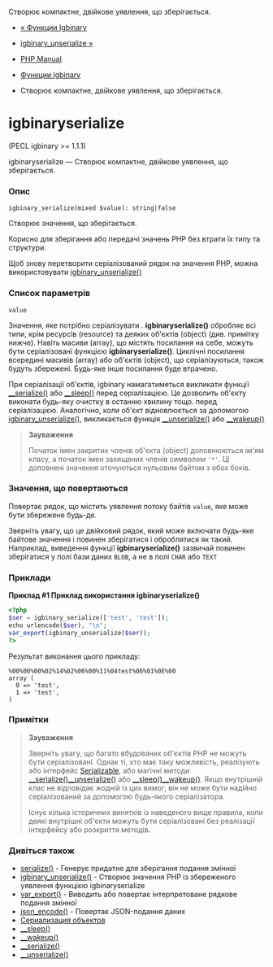 Створює компактне, двійкове уявлення, що зберігається.

-   [« Функции Igbinary](ref.igbinary.html)
    
-   [igbinary\_unserialize »](function.igbinary-unserialize.html)
    
-   [PHP Manual](index.html)
    
-   [Функции Igbinary](ref.igbinary.html)
    
-   Створює компактне, двійкове уявлення, що зберігається.
    

# igbinaryserialize

(PECL igbinary >= 1.1.1)

igbinaryserialize — Створює компактне, двійкове уявлення, що зберігається.

### Опис

```methodsynopsis
igbinary_serialize(mixed $value): string|false
```

Створює значення, що зберігається.

Корисно для зберігання або передачі значень PHP без втрати їх типу та структури.

Щоб знову перетворити серіалізований рядок на значення PHP, можна використовувати [igbinary\_unserialize()](function.igbinary-unserialize.html)

### Список параметрів

`value`

Значення, яке потрібно серіалізувати . **igbinaryserialize()** обробляє всі типи, крім ресурсів (resource) та деяких об'єктів (object) (див. примітку нижче). Навіть масиви (array), що містять посилання на себе, можуть бути серіалізовані функцією **igbinaryserialize()**. Циклічні посилання всередині масивів (array) або об'єктів (object), що серіалізуються, також будуть збережені. Будь-яке інше посилання буде втрачено.

При серіалізації об'єктів, igbinary намагатиметься викликати функції [\_\_serialize()](language.oop5.magic.html#object.serialize) або [\_\_sleep()](language.oop5.magic.html#object.sleep) перед серіалізацією. Це дозволить об'єкту виконати будь-яку очистку в останню хвилину тощо. перед серіалізацією. Аналогічно, коли об'єкт відновлюється за допомогою [igbinary\_unserialize()](function.igbinary-unserialize.html), викликається функція [\_\_unserialize()](language.oop5.magic.html#object.unserialize) або [\_\_wakeup()](language.oop5.magic.html#object.wakeup)

> **Зауваження**
> 
> Початок імен закритих членів об'єкта (object) доповнюються ім'ям класу, а початок імен захищених членів символом `'*'`. Ці доповнені значення оточуються нульовим байтом з обох боків.

### Значення, що повертаються

Повертає рядок, що містить уявлення потоку байтів `value`, яке може бути збережене будь-де.

Зверніть увагу, що це двійковий рядок, який може включати будь-яке байтове значення і повинен зберігатися і оброблятися як такий. Наприклад, виведення функції **igbinaryserialize()** зазвичай повинен зберігатися у полі бази даних `BLOB`, а не в полі `CHAR` або `TEXT`

### Приклади

**Приклад #1 Приклад використання **igbinaryserialize()****

```php
<?php
$ser = igbinary_serialize(['test', 'test']);
echo urlencode($ser), "\n";
var_export(igbinary_unserialize($ser));
?>
```

Результат виконання цього прикладу:

```
%00%00%00%02%14%02%06%00%11%04test%06%01%0E%00
array (
  0 => 'test',
  1 => 'test',
)
```

### Примітки

> **Зауваження**
> 
> Зверніть увагу, що багато вбудованих об'єктів PHP не можуть бути серіалізовані. Однак ті, хто має таку можливість, реалізують або інтерфейс [Serializable](class.serializable.html), або магічні методи [\_\_serialize()](language.oop5.magic.html#object.serialize)[\_\_unserialize()](language.oop5.magic.html#object.unserialize) або [\_\_sleep()](language.oop5.magic.html#object.sleep)[\_\_wakeup()](language.oop5.magic.html#object.wakeup). Якщо внутрішній клас не відповідає жодній із цих вимог, він не може бути надійно серіалізований за допомогою будь-якого серіалізатора.
> 
> Існує кілька історичних винятків із наведеного вище правила, коли деякі внутрішні об'єкти можуть бути серіалізовані без реалізації інтерфейсу або розкриття методів.

### Дивіться також

-   [serialize()](function.serialize.html) - Генерує придатне для зберігання подання змінної
-   [igbinary\_unserialize()](function.igbinary-unserialize.html) - Створює значення PHP із збереженого уявлення функцією igbinaryserialize
-   [var\_export()](function.var-export.html) - Виводить або повертає інтерпретоване рядкове подання змінної
-   [json\_encode()](function.json-encode.html) - Повертає JSON-подання даних
-   [Сериализация объектов](language.oop5.serialization.html)
-   [\_\_sleep()](language.oop5.magic.html#object.sleep)
-   [\_\_wakeup()](language.oop5.magic.html#object.wakeup)
-   [\_\_serialize()](language.oop5.magic.html#object.serialize)
-   [\_\_unserialize()](language.oop5.magic.html#object.unserialize)